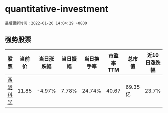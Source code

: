 # quantitative-investment

`最后更新时间：2022-01-20 14:04:29 +0800`

## 强势股票

|股票|当前价|当日涨跌幅|当日振幅|当日换手率|市盈率TTM|总市值|近10日涨跌幅|
|----|----|----|----|----|----|----|----|
|[西陇科学](https://xueqiu.com/S/SZ002584)|11.85|-4.97%|7.78%|24.74%|40.67|69.35亿|23.7%|

